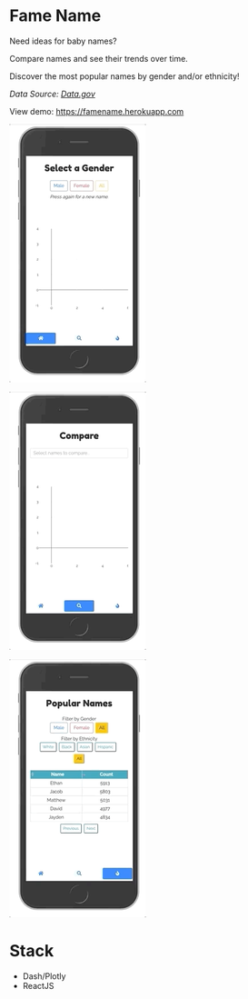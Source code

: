# Fame Name

Need ideas for baby names?

Compare names and see their trends over time.

Discover the most popular names by gender and/or ethnicity!

_Data Source: [Data.gov](https://catalog.data.gov/dataset/most-popular-baby-names-by-sex-and-mothers-ethnic-group-new-york-city-8c742)_

View demo: https://famename.herokuapp.com

![Famename 001](assets/famename-001.gif)

![Famename 002](assets/famename-002.gif)

![Famename 003](assets/famename-003.gif)

# Stack

-   Dash/Plotly
-   ReactJS
